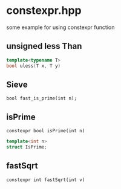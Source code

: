 # constexpr.hpp

some example for using constexpr function

## unsigned less Than

``` cpp
template<typename T>
bool uless(T x, T y)
```

## Sieve

`bool fast_is_prime(int n);`

## isPrime

`constexpr bool isPrime(int n)`

``` cpp
template<int n>
struct IsPrime;
```

## fastSqrt

`constexpr int fastSqrt(int v)`

